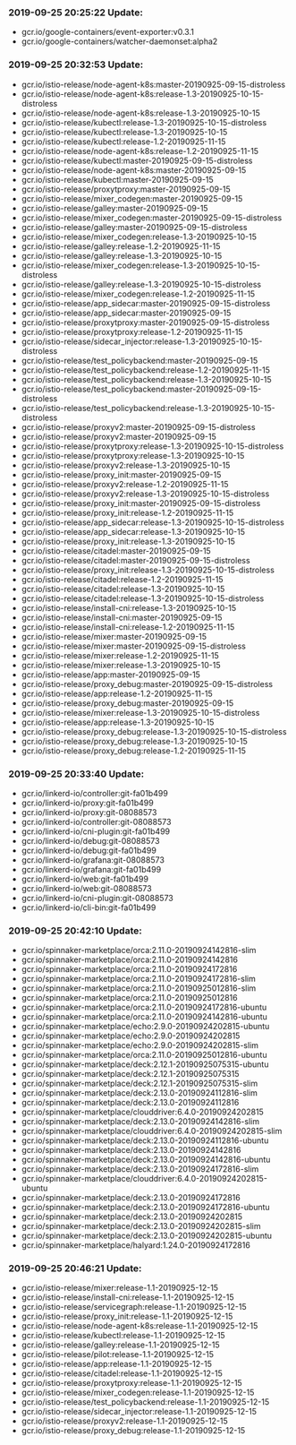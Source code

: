 ### 2019-09-25 20:25:22 Update:

- gcr.io/google-containers/event-exporter:v0.3.1
- gcr.io/google-containers/watcher-daemonset:alpha2
### 2019-09-25 20:32:53 Update:

- gcr.io/istio-release/node-agent-k8s:master-20190925-09-15-distroless
- gcr.io/istio-release/node-agent-k8s:release-1.3-20190925-10-15-distroless
- gcr.io/istio-release/node-agent-k8s:release-1.3-20190925-10-15
- gcr.io/istio-release/kubectl:release-1.3-20190925-10-15-distroless
- gcr.io/istio-release/kubectl:release-1.3-20190925-10-15
- gcr.io/istio-release/kubectl:release-1.2-20190925-11-15
- gcr.io/istio-release/node-agent-k8s:release-1.2-20190925-11-15
- gcr.io/istio-release/kubectl:master-20190925-09-15-distroless
- gcr.io/istio-release/node-agent-k8s:master-20190925-09-15
- gcr.io/istio-release/kubectl:master-20190925-09-15
- gcr.io/istio-release/proxytproxy:master-20190925-09-15
- gcr.io/istio-release/mixer_codegen:master-20190925-09-15
- gcr.io/istio-release/galley:master-20190925-09-15
- gcr.io/istio-release/mixer_codegen:master-20190925-09-15-distroless
- gcr.io/istio-release/galley:master-20190925-09-15-distroless
- gcr.io/istio-release/mixer_codegen:release-1.3-20190925-10-15
- gcr.io/istio-release/galley:release-1.2-20190925-11-15
- gcr.io/istio-release/galley:release-1.3-20190925-10-15
- gcr.io/istio-release/mixer_codegen:release-1.3-20190925-10-15-distroless
- gcr.io/istio-release/galley:release-1.3-20190925-10-15-distroless
- gcr.io/istio-release/mixer_codegen:release-1.2-20190925-11-15
- gcr.io/istio-release/app_sidecar:master-20190925-09-15-distroless
- gcr.io/istio-release/app_sidecar:master-20190925-09-15
- gcr.io/istio-release/proxytproxy:master-20190925-09-15-distroless
- gcr.io/istio-release/proxytproxy:release-1.2-20190925-11-15
- gcr.io/istio-release/sidecar_injector:release-1.3-20190925-10-15-distroless
- gcr.io/istio-release/test_policybackend:master-20190925-09-15
- gcr.io/istio-release/test_policybackend:release-1.2-20190925-11-15
- gcr.io/istio-release/test_policybackend:release-1.3-20190925-10-15
- gcr.io/istio-release/test_policybackend:master-20190925-09-15-distroless
- gcr.io/istio-release/test_policybackend:release-1.3-20190925-10-15-distroless
- gcr.io/istio-release/proxyv2:master-20190925-09-15-distroless
- gcr.io/istio-release/proxyv2:master-20190925-09-15
- gcr.io/istio-release/proxytproxy:release-1.3-20190925-10-15-distroless
- gcr.io/istio-release/proxytproxy:release-1.3-20190925-10-15
- gcr.io/istio-release/proxyv2:release-1.3-20190925-10-15
- gcr.io/istio-release/proxy_init:master-20190925-09-15
- gcr.io/istio-release/proxyv2:release-1.2-20190925-11-15
- gcr.io/istio-release/proxyv2:release-1.3-20190925-10-15-distroless
- gcr.io/istio-release/proxy_init:master-20190925-09-15-distroless
- gcr.io/istio-release/proxy_init:release-1.2-20190925-11-15
- gcr.io/istio-release/app_sidecar:release-1.3-20190925-10-15-distroless
- gcr.io/istio-release/app_sidecar:release-1.3-20190925-10-15
- gcr.io/istio-release/proxy_init:release-1.3-20190925-10-15
- gcr.io/istio-release/citadel:master-20190925-09-15
- gcr.io/istio-release/citadel:master-20190925-09-15-distroless
- gcr.io/istio-release/proxy_init:release-1.3-20190925-10-15-distroless
- gcr.io/istio-release/citadel:release-1.2-20190925-11-15
- gcr.io/istio-release/citadel:release-1.3-20190925-10-15
- gcr.io/istio-release/citadel:release-1.3-20190925-10-15-distroless
- gcr.io/istio-release/install-cni:release-1.3-20190925-10-15
- gcr.io/istio-release/install-cni:master-20190925-09-15
- gcr.io/istio-release/install-cni:release-1.2-20190925-11-15
- gcr.io/istio-release/mixer:master-20190925-09-15
- gcr.io/istio-release/mixer:master-20190925-09-15-distroless
- gcr.io/istio-release/mixer:release-1.2-20190925-11-15
- gcr.io/istio-release/mixer:release-1.3-20190925-10-15
- gcr.io/istio-release/app:master-20190925-09-15
- gcr.io/istio-release/proxy_debug:master-20190925-09-15-distroless
- gcr.io/istio-release/app:release-1.2-20190925-11-15
- gcr.io/istio-release/proxy_debug:master-20190925-09-15
- gcr.io/istio-release/mixer:release-1.3-20190925-10-15-distroless
- gcr.io/istio-release/app:release-1.3-20190925-10-15
- gcr.io/istio-release/proxy_debug:release-1.3-20190925-10-15-distroless
- gcr.io/istio-release/proxy_debug:release-1.3-20190925-10-15
- gcr.io/istio-release/proxy_debug:release-1.2-20190925-11-15
### 2019-09-25 20:33:40 Update:

- gcr.io/linkerd-io/controller:git-fa01b499
- gcr.io/linkerd-io/proxy:git-fa01b499
- gcr.io/linkerd-io/proxy:git-08088573
- gcr.io/linkerd-io/controller:git-08088573
- gcr.io/linkerd-io/cni-plugin:git-fa01b499
- gcr.io/linkerd-io/debug:git-08088573
- gcr.io/linkerd-io/debug:git-fa01b499
- gcr.io/linkerd-io/grafana:git-08088573
- gcr.io/linkerd-io/grafana:git-fa01b499
- gcr.io/linkerd-io/web:git-fa01b499
- gcr.io/linkerd-io/web:git-08088573
- gcr.io/linkerd-io/cni-plugin:git-08088573
- gcr.io/linkerd-io/cli-bin:git-fa01b499
### 2019-09-25 20:42:10 Update:

- gcr.io/spinnaker-marketplace/orca:2.11.0-20190924142816-slim
- gcr.io/spinnaker-marketplace/orca:2.11.0-20190924142816
- gcr.io/spinnaker-marketplace/orca:2.11.0-20190924172816
- gcr.io/spinnaker-marketplace/orca:2.11.0-20190924172816-slim
- gcr.io/spinnaker-marketplace/orca:2.11.0-20190925012816-slim
- gcr.io/spinnaker-marketplace/orca:2.11.0-20190925012816
- gcr.io/spinnaker-marketplace/orca:2.11.0-20190924172816-ubuntu
- gcr.io/spinnaker-marketplace/orca:2.11.0-20190924142816-ubuntu
- gcr.io/spinnaker-marketplace/echo:2.9.0-20190924202815-ubuntu
- gcr.io/spinnaker-marketplace/echo:2.9.0-20190924202815
- gcr.io/spinnaker-marketplace/echo:2.9.0-20190924202815-slim
- gcr.io/spinnaker-marketplace/orca:2.11.0-20190925012816-ubuntu
- gcr.io/spinnaker-marketplace/deck:2.12.1-20190925075315-ubuntu
- gcr.io/spinnaker-marketplace/deck:2.12.1-20190925075315
- gcr.io/spinnaker-marketplace/deck:2.12.1-20190925075315-slim
- gcr.io/spinnaker-marketplace/deck:2.13.0-20190924112816-slim
- gcr.io/spinnaker-marketplace/deck:2.13.0-20190924112816
- gcr.io/spinnaker-marketplace/clouddriver:6.4.0-20190924202815
- gcr.io/spinnaker-marketplace/deck:2.13.0-20190924142816-slim
- gcr.io/spinnaker-marketplace/clouddriver:6.4.0-20190924202815-slim
- gcr.io/spinnaker-marketplace/deck:2.13.0-20190924112816-ubuntu
- gcr.io/spinnaker-marketplace/deck:2.13.0-20190924142816
- gcr.io/spinnaker-marketplace/deck:2.13.0-20190924142816-ubuntu
- gcr.io/spinnaker-marketplace/deck:2.13.0-20190924172816-slim
- gcr.io/spinnaker-marketplace/clouddriver:6.4.0-20190924202815-ubuntu
- gcr.io/spinnaker-marketplace/deck:2.13.0-20190924172816
- gcr.io/spinnaker-marketplace/deck:2.13.0-20190924172816-ubuntu
- gcr.io/spinnaker-marketplace/deck:2.13.0-20190924202815
- gcr.io/spinnaker-marketplace/deck:2.13.0-20190924202815-slim
- gcr.io/spinnaker-marketplace/deck:2.13.0-20190924202815-ubuntu
- gcr.io/spinnaker-marketplace/halyard:1.24.0-20190924172816
### 2019-09-25 20:46:21 Update:

- gcr.io/istio-release/mixer:release-1.1-20190925-12-15
- gcr.io/istio-release/install-cni:release-1.1-20190925-12-15
- gcr.io/istio-release/servicegraph:release-1.1-20190925-12-15
- gcr.io/istio-release/proxy_init:release-1.1-20190925-12-15
- gcr.io/istio-release/node-agent-k8s:release-1.1-20190925-12-15
- gcr.io/istio-release/kubectl:release-1.1-20190925-12-15
- gcr.io/istio-release/galley:release-1.1-20190925-12-15
- gcr.io/istio-release/pilot:release-1.1-20190925-12-15
- gcr.io/istio-release/app:release-1.1-20190925-12-15
- gcr.io/istio-release/citadel:release-1.1-20190925-12-15
- gcr.io/istio-release/proxytproxy:release-1.1-20190925-12-15
- gcr.io/istio-release/mixer_codegen:release-1.1-20190925-12-15
- gcr.io/istio-release/test_policybackend:release-1.1-20190925-12-15
- gcr.io/istio-release/sidecar_injector:release-1.1-20190925-12-15
- gcr.io/istio-release/proxyv2:release-1.1-20190925-12-15
- gcr.io/istio-release/proxy_debug:release-1.1-20190925-12-15
